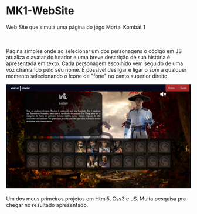 # MK1-WebSite
 Web Site que simula uma página do jogo Mortal Kombat 1

 <br><br>
 Página simples onde ao selecionar um dos personagens o código em JS atualiza o avatar do lutador e uma breve descrição de sua história é apresentada em texto. Cada personagem escolhido vem seguido de uma voz chamando pelo seu nome. É possível desligar e ligar o som a qualquer momento selecionando o ícone de "fone" no canto superior direito.
 
 ![Texto Alternativo](Modelo.png)
 <br><br>
 Um dos meus primeiros projetos em Html5, Css3 e JS. Muita pesquisa pra chegar no resultado apresentado.
